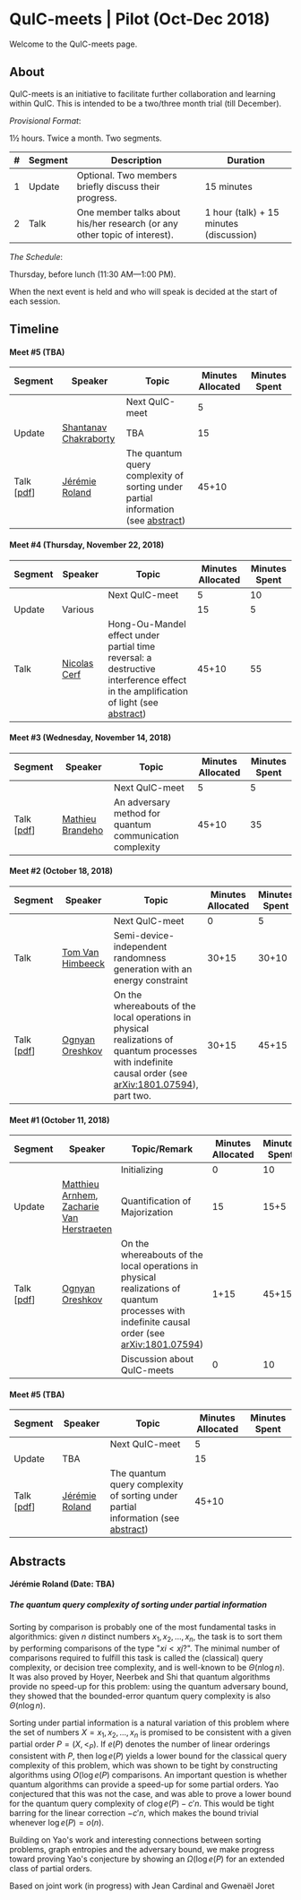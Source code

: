# QuIC-meets | Pilot (Oct-Dec 2018)
Welcome to the QuIC-meets page. 



## About

QuIC-meets is an initiative to facilitate further collaboration and learning within QuIC. This is intended to be a two/three month trial (till December). 





*Provisional Format*: 

1½ hours. Twice a month. Two segments.

| #    | Segment | Description                                                  | Duration                                |
| ---- | ------- | ------------------------------------------------------------ | --------------------------------------- |
| 1    | Update  | Optional. Two members briefly discuss their progress.        | 15 minutes                              |
| 2    | Talk    | One member talks about his/her research (or any other topic of interest). | 1 hour (talk) + 15 minutes (discussion) |





*The Schedule*: 

Thursday, before lunch (11:30 AM—1:00 PM).

When the next event is held and who will speak is decided at the start of each session.



## Timeline

#### Meet #5 (TBA)

| Segment                                                      | Speaker                                                      | Topic                                                        | Minutes Allocated | Minutes Spent |
| ------------------------------------------------------------ | ------------------------------------------------------------ | ------------------------------------------------------------ | ----------------- | ------------- |
|                                                              |                                                              | Next QuIC-meet                                               | 5                 |               |
| Update                                                       | [Shantanav Chakraborty](http://quic.ulb.ac.be/members/shchakra) | TBA                                                          | 15                |               |
| Talk [[pdf](./meet4/Jérémie-quic-meets-quantum-sorting-handout.pdf)] | [Jérémie Roland](http://quic.ulb.ac.be/members/jroland)      | The quantum query complexity of sorting under partial information (see [abstract](#jérémie-roland-date-tba)) | 45+10             |               |



#### Meet #4 (Thursday, November 22, 2018)

| Segment | Speaker                                             | Topic                                                        | Minutes Allocated | Minutes Spent |
| ------- | --------------------------------------------------- | ------------------------------------------------------------ | ----------------- | ------------- |
|         |                                                     | Next QuIC-meet                                               | 5                 | 10            |
| Update  | Various                                             |                                                              | 15                | 5             |
| Talk    | [Nicolas Cerf](http://quic.ulb.ac.be/members/ncerf) | Hong-Ou-Mandel effect under partial time reversal: a destructive interference effect in the amplification of light (see [abstract](./meet4/GDR-IQFA_Nicolas_Cerf.pdf)) | 45+10             | 55            |



#### Meet #3 (Wednesday, November 14, 2018)

| Segment                       | Speaker                                                    | Topic                                                    | Minutes Allocated | Minutes Spent |
| ----------------------------- | ---------------------------------------------------------- | -------------------------------------------------------- | ----------------- | ------------- |
|                               |                                                            | Next QuIC-meet                                           | 5                 | 5             |
| Talk [[pdf](meet3/MB_CC.pdf)] | [Mathieu Brandeho](http://quic.ulb.ac.be/members/mbrandeh) | An adversary method for quantum communication complexity | 45+10             | 35            |



#### Meet #2 (October 18, 2018)

| Segment                                                      | Speaker                                                   | Topic                                                        | Minutes Allocated | Minutes Spent |
| ------------------------------------------------------------ | --------------------------------------------------------- | ------------------------------------------------------------ | ----------------- | ------------- |
|                                                              |                                                           | Next QuIC-meet                                               | 0                 | 5             |
| Talk                                                         | [Tom Van Himbeeck](http://quic.ulb.ac.be/members)         | Semi-device-independent randomness generation with an energy constraint | 30+15             | 30+10         |
| Talk [[pdf](meet2/Ognyan_Time-delocalised_subsystems_and_operations.pdf)] | [Ognyan Oreshkov](http://quic.ulb.ac.be/members/oreshkov) | On the whereabouts of the local operations in physical realizations of quantum processes with indefinite causal order (see [arXiv:1801.07594](https://arxiv.org/abs/1801.07594)), part two. | 30+15             | 45+15         |



#### Meet #1 (October 11, 2018)

| Segment                                                      | Speaker                                                      | Topic/Remark                                                 | Minutes Allocated | Minutes Spent |
| ------------------------------------------------------------ | ------------------------------------------------------------ | ------------------------------------------------------------ | ----------------- | ------------- |
|                                                              |                                                              | Initializing                                                 | 0                 | 10            |
| Update                                                       | [Matthieu Arnhem](http://quic.ulb.ac.be/members/marnhem), [Zacharie Van Herstraeten](http://quic.ulb.ac.be/members/zvherst) | Quantification of Majorization                               | 15                | 15+5          |
| Talk [[pdf](meet2/Ognyan_Time-delocalised_subsystems_and_operations.pdf)] | [Ognyan Oreshkov](http://quic.ulb.ac.be/members/oreshkov)    | On the whereabouts of the local operations in physical realizations of quantum processes with indefinite causal order (see [arXiv:1801.07594](https://arxiv.org/abs/1801.07594)) | 1+15              | 45+15         |
|                                                              |                                                              | Discussion about QuIC-meets                                  | 0                 | 10            |



#### Meet #5 (TBA)

| Segment                                                      | Speaker                                                 | Topic                                                        | Minutes Allocated | Minutes Spent |
| ------------------------------------------------------------ | ------------------------------------------------------- | ------------------------------------------------------------ | ----------------- | ------------- |
|                                                              |                                                         | Next QuIC-meet                                               | 5                 |               |
| Update                                                       | TBA                                                     |                                                              | 15                |               |
| Talk [[pdf](./meet4/Jérémie-quic-meets-quantum-sorting-handout.pdf)] | [Jérémie Roland](http://quic.ulb.ac.be/members/jroland) | The quantum query complexity of sorting under partial information (see [abstract](#jérémie-roland-date-tba)) | 45+10             |               |



## Abstracts



#### Jérémie Roland (Date: TBA)

##### The quantum query complexity of sorting under partial information

Sorting by comparison is probably one of the most fundamental tasks in algorithmics: given $n$ distinct numbers $x_1,x_2,...,x_n$, the task is to sort them by performing comparisons of the type "$xi<xj$?". The minimal number of comparisons required to fulfill this task is called the (classical) query complexity, or decision tree complexity, and is well-known to be $\Theta(n\log n)$. It was also proved by Hoyer, Neerbek and Shi that quantum algorithms provide no speed-up for this problem: using the quantum adversary bound, they showed that the bounded-error quantum query complexity is also $\Theta(n\log n)$.

Sorting under partial information is a natural variation of this problem where the set of numbers $X={x_1,x_2,...,x_n}$ is promised to be consistent with a given partial order $P=(X,<_P)$. If $e(P)$ denotes the number of linear orderings consistent with $P$, then $\log e(P)$ yields a lower bound for the classical query complexity of this problem, which was shown to be tight by constructing algorithms using $O(\log e(P)$ comparisons. An important question is whether quantum algorithms can provide a speed-up for some partial orders. Yao conjectured that this was not the case, and was able to prove a lower bound for the quantum query complexity of $c\log e(P)-c'n$. This would be tight barring for the linear correction $-c'n$, which makes the bound trivial whenever $\log e(P)=o(n)$.

Building on Yao's work and interesting connections between sorting problems, graph entropies and the adversary bound, we make progress toward proving Yao's conjecture by showing an $\Omega(\log e(P)$ for an extended class of partial orders.

Based on joint work (in progress) with Jean Cardinal and Gwenaël Joret

